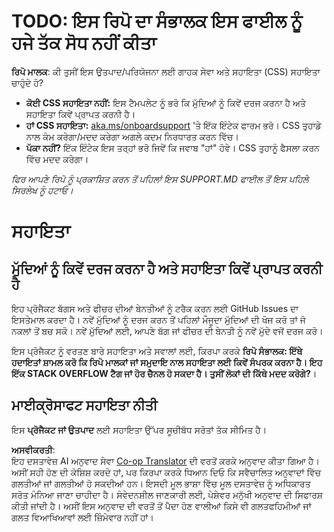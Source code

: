 <!--
CO_OP_TRANSLATOR_METADATA:
{
  "original_hash": "b7244261ee19497082edf33bcce64717",
  "translation_date": "2025-05-17T05:47:41+00:00",
  "source_file": "SUPPORT.md",
  "language_code": "pa"
}
-->
# TODO: ਇਸ ਰਿਪੋ ਦਾ ਸੰਭਾਲਕ ਇਸ ਫਾਈਲ ਨੂੰ ਹਜੇ ਤੱਕ ਸੋਧ ਨਹੀਂ ਕੀਤਾ

**ਰਿਪੋ ਮਾਲਕ**: ਕੀ ਤੁਸੀਂ ਇਸ ਉਤਪਾਦ/ਪਰਿਯੋਜਨਾ ਲਈ ਗਾਹਕ ਸੇਵਾ ਅਤੇ ਸਹਾਇਤਾ (CSS) ਸਹਾਇਤਾ ਚਾਹੁੰਦੇ ਹੋ?

- **ਕੋਈ CSS ਸਹਾਇਤਾ ਨਹੀਂ:** ਇਸ ਟੈਮਪਲੇਟ ਨੂੰ ਭਰੋ ਕਿ ਮੁੱਦਿਆਂ ਨੂੰ ਕਿਵੇਂ ਦਰਜ ਕਰਨਾ ਹੈ ਅਤੇ ਸਹਾਇਤਾ ਕਿਵੇਂ ਪ੍ਰਾਪਤ ਕਰਨੀ ਹੈ।
- **ਹਾਂ CSS ਸਹਾਇਤਾ:** [aka.ms/onboardsupport](https://aka.ms/onboardsupport) 'ਤੇ ਇੱਕ ਇੰਟੇਕ ਫਾਰਮ ਭਰੋ। CSS ਤੁਹਾਡੇ ਨਾਲ ਕੰਮ ਕਰੇਗਾ/ਮਦਦ ਕਰੇਗਾ ਅਗਲੇ ਕਦਮ ਨਿਰਧਾਰਤ ਕਰਨ ਵਿੱਚ।
- **ਪੱਕਾ ਨਹੀਂ?** ਇੱਕ ਇੰਟੇਕ ਇਸ ਤਰ੍ਹਾਂ ਭਰੋ ਜਿਵੇਂ ਕਿ ਜਵਾਬ "ਹਾਂ" ਹੋਵੇ। CSS ਤੁਹਾਨੂੰ ਫੈਸਲਾ ਕਰਨ ਵਿੱਚ ਮਦਦ ਕਰੇਗਾ।

*ਫਿਰ ਆਪਣੇ ਰਿਪੋ ਨੂੰ ਪ੍ਰਕਾਸ਼ਿਤ ਕਰਨ ਤੋਂ ਪਹਿਲਾਂ ਇਸ SUPPORT.MD ਫਾਈਲ ਤੋਂ ਇਸ ਪਹਿਲੇ ਸਿਰਲੇਖ ਨੂੰ ਹਟਾਓ।*

# ਸਹਾਇਤਾ

## ਮੁੱਦਿਆਂ ਨੂੰ ਕਿਵੇਂ ਦਰਜ ਕਰਨਾ ਹੈ ਅਤੇ ਸਹਾਇਤਾ ਕਿਵੇਂ ਪ੍ਰਾਪਤ ਕਰਨੀ ਹੈ

ਇਹ ਪ੍ਰੋਜੈਕਟ ਬੱਗਸ ਅਤੇ ਫੀਚਰ ਦੀਆਂ ਬੇਨਤੀਆਂ ਨੂੰ ਟਰੈਕ ਕਰਨ ਲਈ GitHub Issues ਦਾ ਇਸਤੇਮਾਲ ਕਰਦਾ ਹੈ। ਨਵੇਂ ਮੁੱਦਿਆਂ ਨੂੰ ਦਰਜ ਕਰਨ ਤੋਂ ਪਹਿਲਾਂ ਮੌਜੂਦਾ ਮੁੱਦਿਆਂ ਦੀ ਖੋਜ ਕਰੋ ਤਾਂ ਜੋ ਨਕਲਾਂ ਤੋਂ ਬਚ ਸਕੋ। ਨਵੇਂ ਮੁੱਦਿਆਂ ਲਈ, ਆਪਣੇ ਬੱਗ ਜਾਂ ਫੀਚਰ ਦੀ ਬੇਨਤੀ ਨੂੰ ਨਵੇਂ ਮੁੱਦੇ ਵਜੋਂ ਦਰਜ ਕਰੋ।

ਇਸ ਪ੍ਰੋਜੈਕਟ ਨੂੰ ਵਰਤਣ ਬਾਰੇ ਸਹਾਇਤਾ ਅਤੇ ਸਵਾਲਾਂ ਲਈ, ਕਿਰਪਾ ਕਰਕੇ **ਰਿਪੋ ਸੰਭਾਲਕ: ਇੱਥੇ ਹਦਾਇਤਾਂ ਸ਼ਾਮਲ ਕਰੋ ਕਿ ਰਿਪੋ ਮਾਲਕਾਂ ਜਾਂ ਸਮੁਦਾਇ ਨਾਲ ਸਹਾਇਤਾ ਲਈ ਕਿਵੇਂ ਸੰਪਰਕ ਕਰਨਾ ਹੈ। ਇਹ ਇੱਕ STACK OVERFLOW ਟੈਗ ਜਾਂ ਹੋਰ ਚੈਨਲ ਹੋ ਸਕਦਾ ਹੈ। ਤੁਸੀਂ ਲੋਕਾਂ ਦੀ ਕਿੱਥੇ ਮਦਦ ਕਰੋਗੇ?**।

## ਮਾਈਕ੍ਰੋਸਾਫਟ ਸਹਾਇਤਾ ਨੀਤੀ

ਇਸ **ਪ੍ਰੋਜੈਕਟ ਜਾਂ ਉਤਪਾਦ** ਲਈ ਸਹਾਇਤਾ ਉੱਪਰ ਸੂਚੀਬੱਧ ਸਰੋਤਾਂ ਤੱਕ ਸੀਮਿਤ ਹੈ।

**ਅਸਵੀਕਰਤੀ**:  
ਇਹ ਦਸਤਾਵੇਜ਼ AI ਅਨੁਵਾਦ ਸੇਵਾ [Co-op Translator](https://github.com/Azure/co-op-translator) ਦੀ ਵਰਤੋਂ ਕਰਕੇ ਅਨੁਵਾਦ ਕੀਤਾ ਗਿਆ ਹੈ। ਅਸੀਂ ਸਹੀ ਹੋਣ ਦੀ ਕੋਸ਼ਿਸ਼ ਕਰਦੇ ਹਾਂ, ਪਰ ਕਿਰਪਾ ਕਰਕੇ ਧਿਆਨ ਦਿਓ ਕਿ ਸਵੈਚਾਲਿਤ ਅਨੁਵਾਦਾਂ ਵਿੱਚ ਗਲਤੀਆਂ ਜਾਂ ਗਲਤੀਆਂ ਹੋ ਸਕਦੀਆਂ ਹਨ। ਇਸਦੀ ਮੂਲ ਭਾਸ਼ਾ ਵਿੱਚ ਮੂਲ ਦਸਤਾਵੇਜ਼ ਨੂੰ ਅਧਿਕਾਰਤ ਸਰੋਤ ਮੰਨਿਆ ਜਾਣਾ ਚਾਹੀਦਾ ਹੈ। ਸੰਵੇਦਨਸ਼ੀਲ ਜਾਣਕਾਰੀ ਲਈ, ਪੇਸ਼ੇਵਰ ਮਨੁੱਖੀ ਅਨੁਵਾਦ ਦੀ ਸਿਫਾਰਸ਼ ਕੀਤੀ ਜਾਂਦੀ ਹੈ। ਅਸੀਂ ਇਸ ਅਨੁਵਾਦ ਦੀ ਵਰਤੋਂ ਤੋਂ ਪੈਦਾ ਹੋਣ ਵਾਲੀਆਂ ਕਿਸੇ ਵੀ ਗਲਤਫਹਿਮੀਆਂ ਜਾਂ ਗਲਤ ਵਿਆਖਿਆਵਾਂ ਲਈ ਜ਼ਿੰਮੇਵਾਰ ਨਹੀਂ ਹਾਂ।